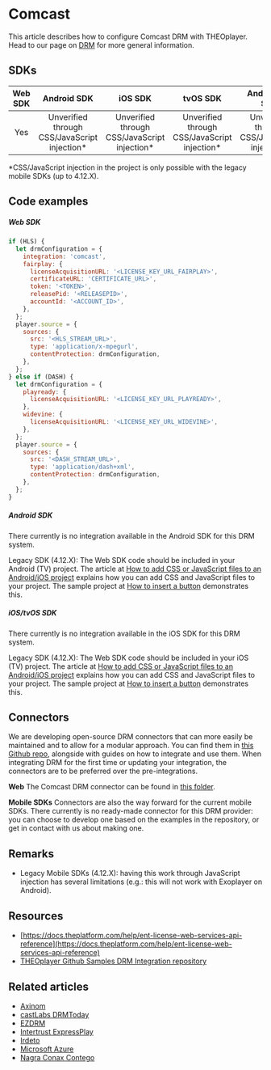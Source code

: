 # Comcast

This article describes how to configure Comcast DRM with THEOplayer. Head to our page on [DRM](../../how-to-guides/04-drm/00-introduction.md) for more general information.

## SDKs

| Web SDK |                  Android SDK                  |                    iOS SDK                    |                   tvOS SDK                    |                Android TV SDK                 | Chromecast SDK |
| :-----: | :-------------------------------------------: | :-------------------------------------------: | :-------------------------------------------: | :-------------------------------------------: | :------------: |
|   Yes   | Unverified through CSS/JavaScript injection\* | Unverified through CSS/JavaScript injection\* | Unverified through CSS/JavaScript injection\* | Unverified through CSS/JavaScript injection\* |   Unverified   |

\*CSS/JavaScript injection in the project is only possible with the legacy mobile SDKs (up to 4.12.X).

## Code examples

##### Web SDK

```js
if (HLS) {
  let drmConfiguration = {
    integration: 'comcast',
    fairplay: {
      licenseAcquisitionURL: '<LICENSE_KEY_URL_FAIRPLAY>',
      certificateURL: 'CERTIFICATE_URL>',
      token: '<TOKEN>',
      releasePid: '<RELEASEPID>',
      accountId: '<ACCOUNT_ID>',
    },
  };
  player.source = {
    sources: {
      src: '<HLS_STREAM_URL>',
      type: 'application/x-mpegurl',
      contentProtection: drmConfiguration,
    },
  };
} else if (DASH) {
  let drmConfiguration = {
    playready: {
      licenseAcquisitionURL: '<LICENSE_KEY_URL_PLAYREADY>',
    },
    widevine: {
      licenseAcquisitionURL: '<LICENSE_KEY_URL_WIDEVINE>',
    },
  };
  player.source = {
    sources: {
      src: '<DASH_STREAM_URL>',
      type: 'application/dash+xml',
      contentProtection: drmConfiguration,
    },
  };
}
```

##### Android SDK

There currently is no integration available in the Android SDK for this DRM system.

Legacy SDK (4.12.X): The Web SDK code should be included in your Android (TV) project. The article at [How to add CSS or JavaScript files to an Android/iOS project](../../faq/01-how-to-add-css-or-javascript-files-to-android-ios.md) explains how you can add CSS and JavaScript files to your project. The sample project at [How to insert a button](../../how-to-guides/11-ui/07-how-to-insert-a-button.md) demonstrates this.

##### iOS/tvOS SDK

There currently is no integration available in the iOS SDK for this DRM system.

Legacy SDK (4.12.X): The Web SDK code should be included in your iOS (TV) project. The article at [How to add CSS or JavaScript files to an Android/iOS project](../../faq/01-how-to-add-css-or-javascript-files-to-android-ios.md) explains how you can add CSS and JavaScript files to your project. The sample project at [How to insert a button](../../how-to-guides/11-ui/07-how-to-insert-a-button.md) demonstrates this.

## Connectors

We are developing open-source DRM connectors that can more easily be maintained and to allow for a modular approach. You can find them in [this Github repo](https://github.com/THEOplayer/samples-drm-integration), alongside with guides on how to integrate and use them.
When integrating DRM for the first time or updating your integration, the connectors are to be preferred over the pre-integrations.

**Web**
The Comcast DRM connector can be found in [this folder](https://github.com/THEOplayer/samples-drm-integration/tree/master/web/src/integration/comcastdrm).

**Mobile SDKs**
Connectors are also the way forward for the current mobile SDKs. There currently is no ready-made connector for this DRM provider: you can choose to develop one based on the examples in the repository, or get in contact with us about making one.

## Remarks

- Legacy Mobile SDKs (4.12.X): having this work through JavaScript injection has several limitations (e.g.: this will not work with Exoplayer on Android).

## Resources

- [https://docs.theplatform.com/help/ent-license-web-services-api-reference](https://docs.theplatform.com/help/ent-license-web-services-api-reference)
- [THEOplayer Github Samples DRM Integration repository](https://github.com/THEOplayer/samples-drm-integration)

## Related articles

- [Axinom](./02-axinom.md)
- [castLabs DRMToday](./02-castlabs-drmtoday/00-introduction.md)
- [EZDRM](./04-ezdrm.md)
- [Intertrust ExpressPlay](./05-intertrust-expressplay.md)
- [Irdeto](./06-irdeto.md)
- [Microsoft Azure](./07-microsoft-azure.md)
- [Nagra Conax Contego](./08-nagra-conax-contego.md)
